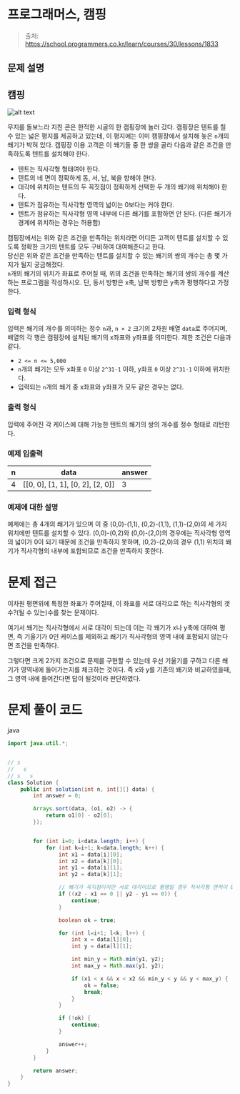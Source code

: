 # 프로그래머스, 캠핑

> 출처: https://school.programmers.co.kr/learn/courses/30/lessons/1833

## 문제 설명

## 캠핑

![alt text](http://t1.kakaocdn.net/codefestival/tent.png "tent")

무지를 돌보느라 지친 콘은 한적한 시골의 한 캠핑장에 놀러 갔다. 캠핑장은 텐트를 칠 수 있는 넓은 평지를 제공하고 있는데, 이 평지에는 이미 캠핑장에서 설치해 놓은 `n`개의 쐐기가 박혀 있다. 캠핑장 이용 고객은 이 쐐기들 중 한 쌍을 골라 다음과 같은 조건을 만족하도록 텐트를 설치해야 한다.

-   텐트는 직사각형 형태여야 한다.
-   텐트의 네 면이 정확하게 동, 서, 남, 북을 향해야 한다.
-   대각에 위치하는 텐트의 두 꼭짓점이 정확하게 선택한 두 개의 쐐기에 위치해야 한다.
-   텐트가 점유하는 직사각형 영역의 넓이는 0보다는 커야 한다.
-   텐트가 점유하는 직사각형 영역 내부에 다른 쐐기를 포함하면 안 된다. (다른 쐐기가 경계에 위치하는 경우는 허용함)

캠핑장에서는 위와 같은 조건을 만족하는 위치라면 어디든 고객이 텐트를 설치할 수 있도록 정확한 크기의 텐트를 모두 구비하여 대여해준다고 한다.  
당신은 위와 같은 조건을 만족하는 텐트를 설치할 수 있는 쐐기의 쌍의 개수는 총 몇 가지가 될지 궁금해졌다.  
`n`개의 쐐기의 위치가 좌표로 주어질 때, 위의 조건을 만족하는 쐐기의 쌍의 개수를 계산하는 프로그램을 작성하시오. 단, 동서 방향은 x축, 남북 방향은 y축과 평행하다고 가정한다.

### 입력 형식

입력은 쐐기의 개수를 의미하는 정수 `n`과, `n × 2` 크기의 2차원 배열 `data`로 주어지며, 배열의 각 행은 캠핑장에 설치된 쐐기의 x좌표와 y좌표를 의미한다. 제한 조건은 다음과 같다.

-   `2 <= n <= 5,000`
-   `n`개의 쐐기는 모두 x좌표 `0` 이상 `2^31-1` 이하, y좌표 `0` 이상 `2^31-1` 이하에 위치한다.
-   입력되는 `n`개의 쐐기 중 x좌표와 y좌표가 모두 같은 경우는 없다.

### 출력 형식

입력에 주어진 각 케이스에 대해 가능한 텐트의 쐐기의 쌍의 개수를 정수 형태로 리턴한다.

### 예제 입출력

| n   | data                                       | answer |
| --- | ------------------------------------------ | ------ |
| 4   | \[\[0, 0\], \[1, 1\], \[0, 2\], \[2, 0\]\] | 3      |

### 예제에 대한 설명

예제에는 총 4개의 쐐기가 있으며 이 중 (0,0)-(1,1), (0,2)-(1,1), (1,1)-(2,0)의 세 가지 위치에만 텐트를 설치할 수 있다. (0,0)-(0,2)와 (0,0)-(2,0)의 경우에는 직사각형 영역의 넓이가 0이 되기 때문에 조건을 만족하지 못하며, (0,2)-(2,0)의 경우 (1,1) 위치의 쐐기가 직사각형의 내부에 포함되므로 조건을 만족하지 못한다.

# 문제 접근

이차원 평면위에 특정한 좌표가 주어질때, 이 좌표를 서로 대각으로 하는 직사각형의 갯수?(될 수 있는)수를 찾는 문제이다.

여기서 쐐기는 직사각형에서 서로 대각이 되는데 이는 각 쐐기가 x나 y축에 대하여 평면, 즉 기울기가 0인 케이스를 제외하고 쐐기가 직사각형의 영역 내에 포함되지 않는다면 조건을 만족하다.

그렇다면 크게 2가지 조건으로 문제를 구현할 수 있는데 우선 기울기를 구하고 다른 쐐기가 영역내에 들어가는지를 체크하는 것이다. 즉 x와 y를 기존의 쐐기와 비교하였을때, 그 영역 내에 들어간다면 답이 될것이라 판단하였다.

# 문제 풀이 코드

java

```java
import java.util.*;


// s
//   s
// s   s
class Solution {
    public int solution(int n, int[][] data) {
        int answer = 0;

        Arrays.sort(data, (o1, o2) -> {
            return o1[0] - o2[0];
        });


        for (int i=0; i<data.length; i++) {
            for (int k=i+1; k<data.length; k++) {
                int x1 = data[i][0];
                int x2 = data[k][0];
                int y1 = data[i][1];
                int y2 = data[k][1];

                // 쐐기가 꼭지점이지만 서로 대각이므로 평행일 경우 직사각형 면적이 0일것
                if ((x2 - x1 == 0 || y2 - y1 == 0)) {
                    continue;
                }

                boolean ok = true;

                for (int l=i+1; l<k; l++) {
                    int x = data[l][0];
                    int y = data[l][1];

                    int min_y = Math.min(y1, y2);
                    int max_y = Math.max(y1, y2);

                    if (x1 < x && x < x2 && min_y < y && y < max_y) {
                        ok = false;
                        break;
                    }
                }

                if (!ok) {
                    continue;
                }

                answer++;
            }
        }

        return answer;
    }
}
```
